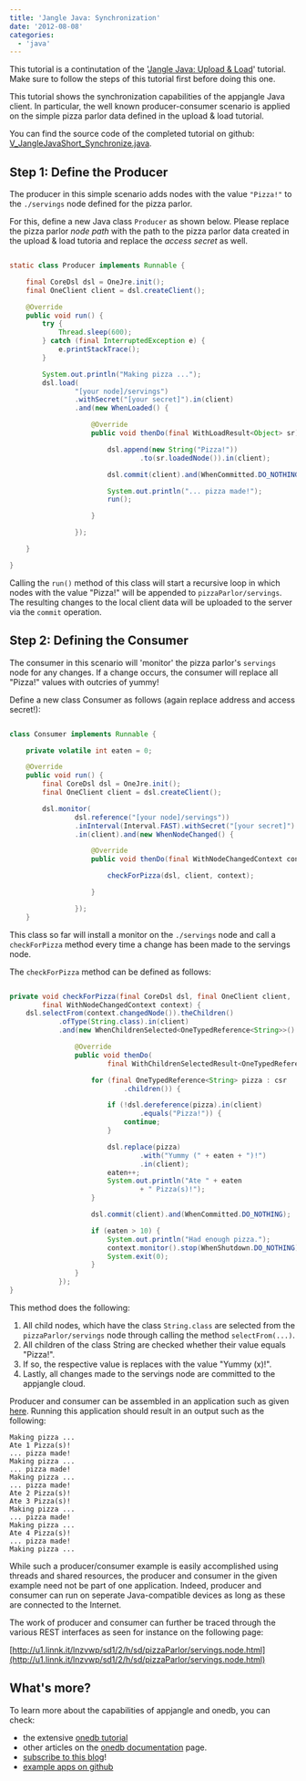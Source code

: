 ```yaml
---
title: 'Jangle Java: Synchronization'
date: '2012-08-08'
categories:
  - 'java'
---
```


This tutorial is a continutation of the '[Jangle Java: Upload & Load](http://maxrohde.com/2012/08/08/jangle-java-upload-load-data/)' tutorial. Make sure to follow the steps of this tutorial first before doing this one.

This tutorial shows the synchronization capabilities of the appjangle Java client. In particular, the well known producer-consumer scenario is applied on the simple pizza parlor data defined in the upload & load tutorial.

You can find the source code of the completed tutorial on github: [V_JangleJavaShort_Synchronize.java](https://github.com/mxro/onedb-examples/blob/master/src/main/java/one/examples/z_articles/V_JangleJavaShort_Synchronize.java).

## Step 1: Define the Producer

The producer in this simple scenario adds nodes with the value `"Pizza!"` to the `./servings` node defined for the pizza parlor.

For this, define a new Java class `Producer` as shown below. Please replace the pizza parlor _node path_ with the path to the pizza parlor data created in the upload & load tutoria and replace the _access secret_ as well.

```java

static class Producer implements Runnable {

	final CoreDsl dsl = OneJre.init();
	final OneClient client = dsl.createClient();

	@Override
	public void run() {
		try {
			Thread.sleep(600);
		} catch (final InterruptedException e) {
			e.printStackTrace();
		}

		System.out.println("Making pizza ...");
		dsl.load(
				"[your node]/servings")
				.withSecret("[your secret]").in(client)
				.and(new WhenLoaded() {

					@Override
					public void thenDo(final WithLoadResult<Object> sr) {

						dsl.append(new String("Pizza!"))
								.to(sr.loadedNode()).in(client);

						dsl.commit(client).and(WhenCommitted.DO_NOTHING);

						System.out.println("... pizza made!");
						run();

					}

				});

	}

}
```

Calling the `run()` method of this class will start a recursive loop in which nodes with the value "Pizza!" will be appended to `pizzaParlor/servings`. The resulting changes to the local client data will be uploaded to the server via the `commit` operation.

## Step 2: Defining the Consumer

The consumer in this scenario will 'monitor' the pizza parlor's `servings` node for any changes. If a change occurs, the consumer will replace all "Pizza!" values with outcries of yummy!

Define a new class Consumer as follows (again replace address and access secret!):

```java

class Consumer implements Runnable {

	private volatile int eaten = 0;

	@Override
	public void run() {
		final CoreDsl dsl = OneJre.init();
		final OneClient client = dsl.createClient();

		dsl.monitor(
				dsl.reference("[your node]/servings"))
				.inInterval(Interval.FAST).withSecret("[your secret]")
				.in(client).and(new WhenNodeChanged() {

					@Override
					public void thenDo(final WithNodeChangedContext context) {

						checkForPizza(dsl, client, context);

					}

				});
	}
```

This class so far will install a monitor on the `./servings` node and call a `checkForPizza` method every time a change has been made to the servings node.

The `checkForPizza` method can be defined as follows:

```java

private void checkForPizza(final CoreDsl dsl, final OneClient client,
		final WithNodeChangedContext context) {
	dsl.selectFrom(context.changedNode()).theChildren()
			.ofType(String.class).in(client)
			.and(new WhenChildrenSelected<OneTypedReference<String>>() {

				@Override
				public void thenDo(
						final WithChildrenSelectedResult<OneTypedReference<String>> csr) {

					for (final OneTypedReference<String> pizza : csr
							.children()) {

						if (!dsl.dereference(pizza).in(client)
								.equals("Pizza!")) {
							continue;
						}

						dsl.replace(pizza)
								.with("Yummy (" + eaten + ")!")
								.in(client);
						eaten++;
						System.out.println("Ate " + eaten
								+ " Pizza(s)!");
					}

					dsl.commit(client).and(WhenCommitted.DO_NOTHING);

					if (eaten > 10) {
						System.out.println("Had enough pizza.");
						context.monitor().stop(WhenShutdown.DO_NOTHING);
						System.exit(0);
					}
				}
			});
}
```

This method does the following:

1. All child nodes, which have the class `String.class` are selected from the `pizzaParlor/servings` node through calling the method `selectFrom(...)`.
2. All children of the class String are checked whether their value equals "Pizza!".
3. If so, the respective value is replaces with the value "Yummy (x)!".
4. Lastly, all changes made to the servings node are committed to the appjangle cloud.

Producer and consumer can be assembled in an application such as given [here](https://github.com/mxro/onedb-examples/blob/master/src/main/java/one/examples/z_articles/V_JangleJavaShort_Synchronize.java). Running this application should result in an output such as the following:

```
Making pizza ...
Ate 1 Pizza(s)!
... pizza made!
Making pizza ...
... pizza made!
Making pizza ...
... pizza made!
Ate 2 Pizza(s)!
Ate 3 Pizza(s)!
Making pizza ...
... pizza made!
Making pizza ...
Ate 4 Pizza(s)!
... pizza made!
Making pizza ...
```

While such a producer/consumer example is easily accomplished using threads and shared resources, the producer and consumer in the given example need not be part of one application. Indeed, producer and consumer can run on seperate Java-compatible devices as long as these are connected to the Internet.

The work of producer and consumer can further be traced through the various REST interfaces as seen for instance on the following page:

[http://u1.linnk.it/lnzvwp/sd1/2/h/sd/pizzaParlor/servings.node.html](http://u1.linnk.it/lnzvwp/sd1/2/h/sd/pizzaParlor/servings.node.html)

## What's more?

To learn more about the capabilities of appjangle and onedb, you can check:

- the extensive [onedb tutorial](http://maxrohde.com/2012/05/06/onedb-tutorial/ 'onedb tutorial')
- other articles on the [onedb documentation](http://cms.onedb.de/articles 'onedb documentation') page.
- [subscribe to this blog](http://maxrohde.com/feed/)!
- [example apps on github](https://github.com/mxro/onedb-examples/tree/master/src/main/java/one/examples/features 'appjangle example apps')
